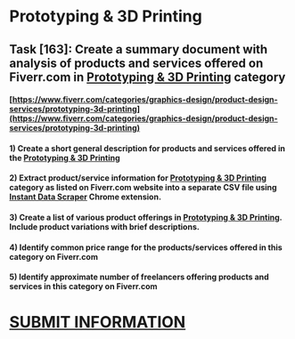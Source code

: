 # Prototyping & 3D Printing
## Task [163]: Create a summary document with analysis of products and services offered on Fiverr.com in [Prototyping & 3D Printing](https://www.fiverr.com/categories/graphics-design/product-design-services/prototyping-3d-printing) category
#### [https://www.fiverr.com/categories/graphics-design/product-design-services/prototyping-3d-printing](https://www.fiverr.com/categories/graphics-design/product-design-services/prototyping-3d-printing)
#### 1) Create a short general description for products and services offered in the [Prototyping & 3D Printing](https://www.fiverr.com/categories/graphics-design/product-design-services/prototyping-3d-printing)
#### 2) Extract product/service information for [Prototyping & 3D Printing](https://www.fiverr.com/categories/graphics-design/product-design-services/prototyping-3d-printing) category as listed on Fiverr.com website into a separate CSV file using [Instant Data Scraper](https://chrome.google.com/webstore/detail/instant-data-scraper/ofaokhiedipichpaobibbnahnkdoiiah) Chrome extension.
#### 3) Create a list of various product offerings in [Prototyping & 3D Printing](https://www.fiverr.com/categories/graphics-design/product-design-services/prototyping-3d-printing). Include product variations with brief descriptions.
#### 4) Identify common price range for the products/services offered in this category on Fiverr.com
#### 5) Identify approximate number of freelancers offering products and services in this category on Fiverr.com

# [SUBMIT INFORMATION](https://forms.office.com/r/8AEKjkLxKG)
